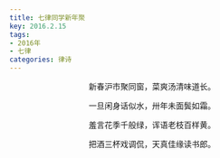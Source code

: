 ```yaml
---
title: 七律同学新年聚
key: 2016.2.15
tags: 
- 2016年 
- 七律
categories: 律诗
---
```


<p align="center">新春沪市聚同窗，菜爽汤清味道长。
</p>
<p align="center">一旦闲身话似水，卅年未面鬓如霜。
</p>
<p align="center">羞言花季千般绿，诨语老枝百样黄。
</p>
<p align="center">把酒三杯戏调侃，天真佳缘读书郎。
</p>
